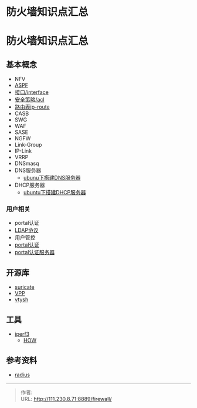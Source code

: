 # 防火墙知识点汇总


<!--more-->
# 防火墙知识点汇总
## 基本概念
- NFV
- [ASPF](/aspf/)
- [接口/interface](/interface/)
- [安全策略/acl](/acl/)
- [路由表ip-route](/ip_route/)
- CASB
- SWG
- WAF
- SASE
- NGFW
- Link-Group
- IP-Link
- VRRP
- DNSmasq
- DNS服务器
  - [ubunu下搭建DNS服务器](https://blog.csdn.net/qq_44465615/article/details/121666349)
- DHCP服务器
  - [ubuntu下搭建DHCP服务器](https://blog.csdn.net/IT_ZRS/article/details/121396649)

### 用户相关
- portal认证
- [LDAP协议](/ldap/)
- 用户管控
- [portal认证](https://blog.csdn.net/qq_38265137/article/details/90723259)
- [portal认证服务器](https://blog.csdn.net/xlh1991/article/details/38946075)

## 开源库
- [suricate](/suricate/)
- [VPP](/vpp/)
- [vtysh](http://docs.frrouting.org/projects/dev-guide/en/latest/vtysh.html)

## 工具
- [iperf3](https://iperf.fr/iperf-download.php)
  - [HOW](https://zhuanlan.zhihu.com/p/507720770)

## 参考资料
- [radius](https://zhuanlan.zhihu.com/p/415384971)


---

> 作者:   
> URL: http://111.230.8.71:8889/firewall/  

